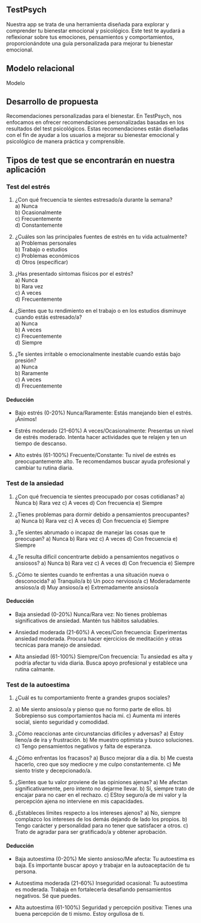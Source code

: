 ## TestPsych
Nuestra app se trata de una herramienta diseñada para explorar y comprender tu bienestar emocional y psicológico. Este test te ayudará a reflexionar sobre tus emociones, pensamientos y comportamientos,
proporcionándote una guía personalizada para mejorar tu bienestar emocional.
## Modelo relacional
 Modelo
## Desarrollo de propuesta
Recomendaciones personalizadas para el bienestar.
En TestPsych, nos enfocamos en ofrecer recomendaciones personalizadas basadas en los resultados del test psicológicos. Estas recomendaciones están diseñadas con el fin de ayudar a los usuarios a mejorar
su bienestar emocional y psicológico de manera práctica y comprensible.
## Tipos de test que se encontrarán en nuestra aplicación
### Test del estrés
1. ¿Con qué frecuencia te sientes estresado/a durante la semana?   
a) Nunca  
b) Ocasionalmente  
c) Frecuentemente  
d) Constantemente  

2. ¿Cuáles son las principales fuentes de estrés en tu vida actualmente?  
a) Problemas personales  
b) Trabajo o estudios  
c) Problemas económicos  
d) Otros (especificar)

3. ¿Has presentado síntomas físicos por el estrés?  
a) Nunca  
b) Rara vez  
c) A veces  
d) Frecuentemente

4. ¿Sientes que tu rendimiento en el trabajo o en los estudios disminuye cuando estás estresado/a?  
a) Nunca  
b) A veces  
c) Frecuentemente  
d) Siempre

5. ¿Te sientes irritable o emocionalmente inestable cuando estás bajo presión?  
a) Nunca  
b) Raramente  
c) A veces  
d) Frecuentemente 
#### Deducción
- Bajo estrés (0-20%) Nunca/Raramente: Estás manejando bien el estrés. ¡Ánimos!

- Estrés moderado (21-60%) A veces/Ocasionalmente: Presentas un nivel de estrés moderado. Intenta hacer actividades que te relajen y ten un tiempo de descanso.

- Alto estrés (61-100%) Frecuente/Constante: Tu nivel de estrés es preocupantemente alto. Te recomendamos buscar ayuda profesional y cambiar tu rutina diaria.

### Test de la ansiedad 
1. ¿Con qué frecuencia te sientes preocupado por cosas cotidianas?
a) Nunca
b) Rara vez
c) A veces
d) Con frecuencia
e) Siempre

2. ¿Tienes problemas para dormir debido a pensamientos preocupantes?
a) Nunca
b) Rara vez
c) A veces
d) Con frecuencia
e) Siempre

3. ¿Te sientes abrumado o incapaz de manejar las cosas que te preocupan?
a) Nunca
b) Rara vez
c) A veces
d) Con frecuencia
e) Siempre

4. ¿Te resulta difícil concentrarte debido a pensamientos negativos o ansiosos?
a) Nunca
b) Rara vez
c) A veces
d) Con frecuencia
e) Siempre

5. ¿Cómo te sientes cuando te enfrentas a una situación nueva o desconocida?
a) Tranquilo/a
b) Un poco nervioso/a
c) Moderadamente ansioso/a
d) Muy ansioso/a
e) Extremadamente ansioso/a
#### Deducción
- Baja ansiedad (0-20%) Nunca/Rara vez: No tienes problemas significativos de ansiedad. Mantén tus hábitos saludables.

- Ansiedad moderada (21-60%) A veces/Con frecuencia: Experimentas ansiedad moderada. Procura hacer ejercicios de meditación y otras tecnicas para manejo de ansiedad.

- Alta ansiedad (61-100%) Siempre/Con frecuencia: Tu ansiedad es alta y podría afectar tu vida diaria. Busca apoyo profesional y establece una rutina calmante.
  
### Test de la autoestima  
1. ¿Cuál es tu comportamiento frente a grandes grupos sociales?
2. a) Me siento ansioso/a y pienso que no formo parte de ellos.
b) Sobrepienso sus comportamientos hacia mí.
c) Aumenta mi interés social, siento seguridad y comodidad.

3. ¿Cómo reaccionas ante circunstancias difíciles y adversas?
a) Estoy lleno/a de ira y frustración.
b) Me muestro optimista y busco soluciones.
c) Tengo pensamientos negativos y falta de esperanza.

4. ¿Cómo enfrentas los fracasos?
a) Busco mejorar día a día.
b) Me cuesta hacerlo, creo que soy mediocre y me culpo constantemente.
c) Me siento triste y decepcionado/a.

5. ¿Sientes que tu valor proviene de las opiniones ajenas?
a) Me afectan significativamente, pero intento no dejarme llevar.
b) Sí, siempre trato de encajar para no caer en el rechazo.
c) EStoy seguro/a de mi valor y la percepción ajena no interviene en mis capacidades.

6. ¿Estableces límites respecto a los intereses ajenos?
a) No, siempre complazco los intereses de los demás dejando de lado los propios.
b) Tengo carácter y personalidad para no tener que satisfacer a otros.
c) Trato de agradar para ser gratificado/a y obtener aprobación.
#### Deducción 
- Baja autoestima (0-20%) Me siento ansioso/Me afecta: Tu autoestima es baja. Es importante buscar apoyo y trabajar en la autoaceptación de tu persona.
 
- Autoestima moderada (21-60%) Inseguridad ocasional: Tu autoestima es moderada. Trabaja en fortalecerla desafiando pensamientos negativos. Sé que puedes.
 
- Alta autoestima (61-100%) Seguridad y percepción positiva: Tienes una buena percepción de ti mismo. Estoy orgullosa de ti.
